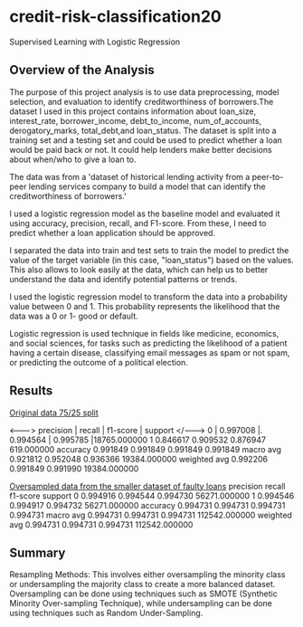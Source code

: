 # credit-risk-classification20
Supervised Learning with Logistic Regression

## Overview of the Analysis

The purpose of this project analysis is to use data preprocessing, model selection, and evaluation to identify creditworthiness of borrowers.The dataset I used in this project contains information about loan_size, interest_rate, borrower_income, debt_to_income, num_of_accounts, derogatory_marks, total_debt,and loan_status. The dataset is split into a training set and a testing set and could be used to predict whether a loan would be paid back or not. It could help lenders make better decisions about when/who to give a loan to.

The data was from a 'dataset of historical lending activity from a peer-to-peer lending services company to build a model that can identify the creditworthiness of borrowers.'
 
I used a logistic regression model as the baseline model and evaluated it using accuracy, precision, recall, and F1-score. From these, I need to predict whether a loan application should be approved.
 
I separated the data into train and test sets to train the model to predict the value of the target variable (in this case, "loan_status") based on the values. This also allows to look easily at the data, which can help us to better understand the data and identify potential patterns or trends.
 
I used the logistic regression model to transform the data into a probability value between 0 and 1. This probability represents the likelihood that the data was a 0 or 1- good or default. 

Logistic regression is used technique in fields like medicine, economics, and social sciences, for tasks such as predicting the likelihood of a patient having a certain disease, classifying email messages as spam or not spam, or predicting the outcome of a political election.

## Results
<u>Original data 75/25 split</u>


 <--->             precision  |   recall  | f1-score    |   support </--->
0        |         0.997008   |. 0.994564 | 0.995785    |18765.000000
1              0.846617  0.909532  0.876947    619.000000
accuracy       0.991849  0.991849  0.991849      0.991849
macro avg      0.921812  0.952048  0.936366  19384.000000
weighted avg   0.992206  0.991849  0.991990  19384.000000

<u>Oversampled data from the smaller dataset of faulty loans</u>
              precision    recall  f1-score        support
0              0.994916  0.994544  0.994730   56271.000000
1              0.994546  0.994917  0.994732   56271.000000
accuracy       0.994731  0.994731  0.994731       0.994731
macro avg      0.994731  0.994731  0.994731  112542.000000
weighted avg   0.994731  0.994731  0.994731  112542.000000

## Summary 
Resampling Methods: This involves either oversampling the minority class or undersampling the majority class to create a more balanced dataset. Oversampling can be done using techniques such as SMOTE (Synthetic Minority Over-sampling Technique), while undersampling can be done using techniques such as Random Under-Sampling.


